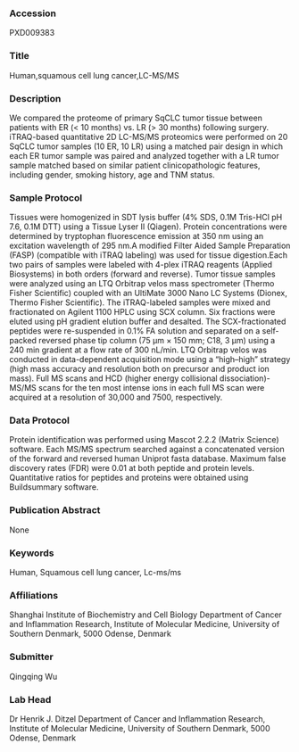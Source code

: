 ### Accession
PXD009383

### Title
Human,squamous cell lung cancer,LC-MS/MS

### Description
We compared the proteome of primary SqCLC tumor tissue between patients with ER (< 10 months) vs. LR (> 30 months) following surgery. iTRAQ-based quantitative 2D LC-MS/MS proteomics were performed on 20 SqCLC tumor samples (10 ER, 10 LR) using a matched pair design in which each ER tumor sample was paired and analyzed together with a LR tumor sample matched based on similar patient clinicopathologic features, including gender, smoking history, age and TNM status.

### Sample Protocol
Tissues were homogenized in SDT lysis buffer (4% SDS, 0.1M Tris-HCl pH 7.6, 0.1M DTT) using a Tissue Lyser II (Qiagen). Protein concentrations were determined by tryptophan fluorescence emission at 350 nm using an excitation wavelength of 295 nm.A modified Filter Aided Sample Preparation (FASP) (compatible with iTRAQ labeling) was used for tissue digestion.Each two pairs of samples were labeled with 4-plex iTRAQ reagents (Applied Biosystems) in both orders (forward and reverse). Tumor tissue samples were analyzed using an LTQ Orbitrap velos mass spectrometer (Thermo Fisher Scientific) coupled with an UltiMate 3000 Nano LC Systems (Dionex, Thermo Fisher Scientific). The iTRAQ-labeled samples were mixed and fractionated on Agilent 1100 HPLC using SCX column. Six fractions were eluted using pH gradient elution buffer and desalted. The SCX-fractionated peptides were re-suspended in 0.1% FA solution and separated on a self-packed reversed phase tip column (75 μm × 150 mm; C18, 3 μm) using a 240 min gradient at a flow rate of 300 nL/min. LTQ Orbitrap velos was conducted in data-dependent acquisition mode using a “high–high” strategy (high mass accuracy and resolution both on precursor and product ion mass). Full MS scans and HCD (higher energy collisional dissociation)-MS/MS scans for the ten most intense ions in each full MS scan were acquired at a resolution of 30,000 and 7500, respectively.

### Data Protocol
Protein identification was performed using Mascot 2.2.2 (Matrix Science) software. Each MS/MS spectrum searched against a concatenated version of the forward and reversed human Uniprot fasta database. Maximum false discovery rates (FDR) were 0.01 at both peptide and protein levels. Quantitative ratios for peptides and proteins were obtained using Buildsummary software.

### Publication Abstract
None

### Keywords
Human, Squamous cell lung cancer, Lc-ms/ms

### Affiliations
Shanghai Institute of Biochemistry and Cell Biology
Department of Cancer and Inflammation Research, Institute of Molecular Medicine, University of Southern Denmark, 5000 Odense, Denmark

### Submitter
Qingqing Wu

### Lab Head
Dr Henrik J. Ditzel
Department of Cancer and Inflammation Research, Institute of Molecular Medicine, University of Southern Denmark, 5000 Odense, Denmark


